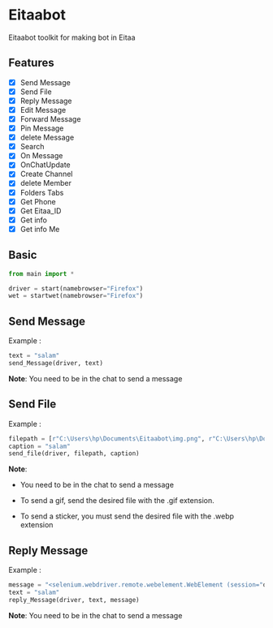 # Eitaabot
Eitaabot toolkit for making bot in Eitaa

## Features
- [x] Send Message
- [x] Send File
- [x] Reply Message
- [x] Edit Message
- [x] Forward Message
- [x] Pin Message
- [x] delete Message
- [x] Search
- [x] On Message
- [x] OnChatUpdate 
- [x] Create Channel
- [x] delete Member 
- [x] Folders Tabs 
- [x] Get Phone
- [x] Get Eitaa_ID
- [x] Get info
- [x] Get info Me             

## Basic
```py
from main import *

driver = start(namebrowser="Firefox")
wet = startwet(namebrowser="Firefox")
```
## Send Message
Example :
```py
text = "salam"
send_Message(driver, text)
```
**Note**: You need to be in the chat to send a message
## Send File
Example :
```py
filepath = [r"C:\Users\hp\Documents\Eitaabot\img.png", r"C:\Users\hp\Documents\Eitaabot\img.jpg"]
caption = "salam"
send_file(driver, filepath, caption)
```
**Note**: 
- You need to be in the chat to send a message

- To send a gif, send the desired file with the .gif extension.

- To send a sticker, you must send the desired file with the .webp extension
## Reply Message
Example :
```py
message = "<selenium.webdriver.remote.webelement.WebElement (session="d79fe6d7-1db5-45de-a9d1-4df4881dc92b", element="bb9c6560-411c-444a-acbf-2bb311b8823e")>"
text = "salam"
reply_Message(driver, text, message)
```
**Note**: You need to be in the chat to send a message

